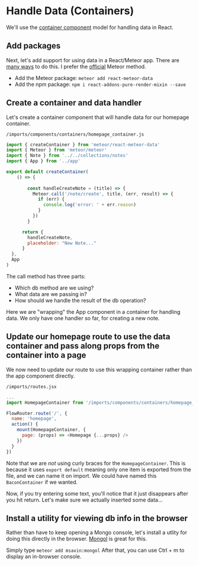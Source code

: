 # Handle Data (Containers)

We'll use the [container component](https://medium.com/@learnreact/container-components-c0e67432e005#.5se1cppmo) model for handling data in React.

## Add packages
Next, let's add support for using data in a React/Meteor app. There are [many ways](https://www.discovermeteor.com/blog/data-loading-react/) to do this.  I prefer the [official](http://guide.meteor.com/react.html) Meteor method.

- Add the Meteor package: ```meteor add react-meteor-data```
- Add the npm package: ```npm i react-addons-pure-render-mixin --save```


## Create a container and data handler 
Let's create a container component that will handle data for our homepage container.

``` /imports/components/containers/homepage_container.js ```

```js
import { createContainer } from 'meteor/react-meteor-data'
import { Meteor } from 'meteor/meteor'
import { Note } from '../../collections/notes'
import { App } from '../app'

export default createContainer(
	() => {
		
		const handleCreateNote = (title) => {
		  Meteor.call('/note/create', title, (err, result) => {
            if (err) {
              console.log('error: ' + err.reason)
            }
          })
		}

	  return {
	  	handleCreateNote,
        placeholder: "New Note..."
	  }
  },
  App
)
```


The call method has three parts:
- Which db method are we using?
- What data are we passing in?
- How should we handle the result of the db operation?

Here we are "wrapping" the App component in a container for handling data.  We only have one handler so far, for creating a new note.

## Update our homepage route to use the data container and pass along props from the container into a page

We now need to update our route to use this wrapping container rather than the app component directly.

``` /imports/routes.jsx ```

```js
...
import HomepageContainer from '/imports/components/containers/homepage_container'

FlowRouter.route('/', {
  name: 'homepage',
  action() {
    mount(HomepageContainer, {
      page: (props) => <Homepage {...props} />
    })
  }
})
```

Note that we are _not_ using curly braces for the ``` HomepageContainer ```. This is because it uses ``` export default ``` meaning only one item is exported from the file, and we can name it on import.  We could have named this ``` BaconContainer ``` if we wanted.

Now, if you try entering some text, you'll notice that it just disappears after you hit return.  Let's make sure we actually inserted some data...

## Install a utility for viewing db info in the browser

Rather than have to keep opening a Mongo console, let's install a utlity for doing this directly in the browser.  [Mongol](https://github.com/msavin/Mongol) is great for this.

Simply type ``` meteor add msavin:mongol ```
After that, you can use Ctrl + m to display an in-browser console.


